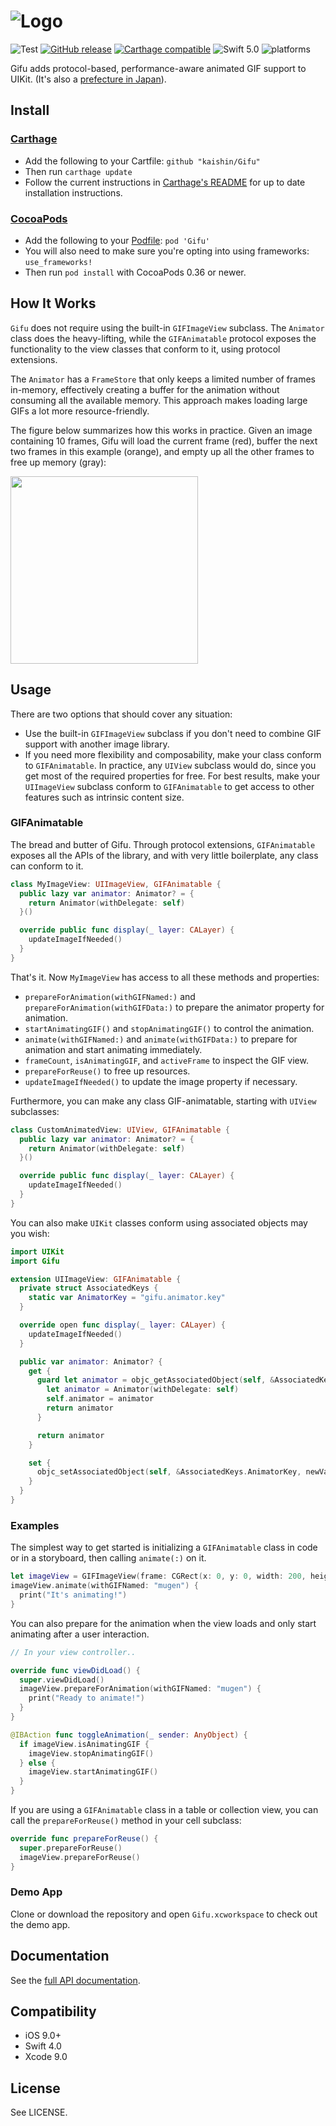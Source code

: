 # ![Logo](https://github.com/kaishin/Gifu/raw/master/header.gif)

![Test](https://github.com/kaishin/Gifu/workflows/Test/badge.svg)
[![GitHub release](https://img.shields.io/github/release/kaishin/Gifu.svg)](https://github.com/kaishin/Gifu/releases/latest)  [![Carthage compatible](https://img.shields.io/badge/Carthage-compatible-4BC51D.svg?style=flat)](https://github.com/Carthage/Carthage)
![Swift 5.0](https://img.shields.io/badge/Swift-5.0-orange.svg) ![platforms](https://img.shields.io/badge/platforms-iOS%20%7C%20tvOS-lightgrey.svg)


Gifu adds protocol-based, performance-aware animated GIF support to UIKit. (It's also a [prefecture in Japan](https://goo.gl/maps/CCeAc)).

## Install

### [Carthage](https://github.com/Carthage/Carthage)

- Add the following to your Cartfile: `github "kaishin/Gifu"`
- Then run `carthage update`
- Follow the current instructions in [Carthage's README][carthage-installation]
for up to date installation instructions.

[carthage-installation]: https://github.com/Carthage/Carthage#adding-frameworks-to-an-application

### [CocoaPods](http://cocoapods.org)

- Add the following to your [Podfile](http://guides.cocoapods.org/using/the-podfile.html): `pod 'Gifu'`
- You will also need to make sure you're opting into using frameworks: `use_frameworks!`
- Then run `pod install` with CocoaPods 0.36 or newer.

## How It Works

`Gifu` does not require using the built-in `GIFImageView` subclass. The `Animator` class does the heavy-lifting, while the `GIFAnimatable` protocol exposes the functionality to the view classes that conform to it, using protocol extensions.

The `Animator` has a `FrameStore` that only keeps a limited number of frames in-memory, effectively creating a buffer for the animation without consuming all the available memory. This approach makes loading large GIFs a lot more resource-friendly.

The figure below summarizes how this works in practice. Given an image
containing 10 frames, Gifu will load the current frame (red), buffer the next two frames in this example (orange), and empty up all the other frames to free up memory (gray):

<img src="https://github.com/kaishin/Gifu/raw/master/gifu-figure.gif" width="300" />

## Usage

There are two options that should cover any situation:

- Use the built-in `GIFImageView` subclass if you don't need to combine GIF support with another image library.
- If you need more flexibility and composability, make your class conform to `GIFAnimatable`. In practice, any `UIView` subclass would do, since you get most of the required properties for free. For best results, make your `UIImageView` subclass conform to `GIFAnimatable` to get access to other features such as intrinsic content size.

### GIFAnimatable

The bread and butter of Gifu. Through protocol extensions, `GIFAnimatable` exposes all the APIs of the library, and with very little boilerplate, any class can conform to it.

~~~swift
class MyImageView: UIImageView, GIFAnimatable {
  public lazy var animator: Animator? = {
    return Animator(withDelegate: self)
  }()

  override public func display(_ layer: CALayer) {
    updateImageIfNeeded()
  }
}
~~~

That's it. Now `MyImageView` has access to all these methods and properties:

- `prepareForAnimation(withGIFNamed:)` and `prepareForAnimation(withGIFData:)` to prepare the animator property for animation.
- `startAnimatingGIF()` and `stopAnimatingGIF()` to control the animation.
- `animate(withGIFNamed:)` and `animate(withGIFData:)` to prepare for animation and start animating immediately.
- `frameCount`, `isAnimatingGIF`, and `activeFrame` to inspect the GIF view.
- `prepareForReuse()` to free up resources.
- `updateImageIfNeeded()` to update the image property if necessary.

Furthermore, you can make any class GIF-animatable, starting with `UIView` subclasses:

~~~swift
class CustomAnimatedView: UIView, GIFAnimatable {
  public lazy var animator: Animator? = {
    return Animator(withDelegate: self)
  }()

  override public func display(_ layer: CALayer) {
    updateImageIfNeeded()
  }
}
~~~

You can also make `UIKit` classes conform using associated objects may you wish:

~~~swift
import UIKit
import Gifu

extension UIImageView: GIFAnimatable {
  private struct AssociatedKeys {
    static var AnimatorKey = "gifu.animator.key"
  }

  override open func display(_ layer: CALayer) {
    updateImageIfNeeded()
  }

  public var animator: Animator? {
    get {
      guard let animator = objc_getAssociatedObject(self, &AssociatedKeys.AnimatorKey) as? Animator else {
        let animator = Animator(withDelegate: self)
        self.animator = animator
        return animator
      }

      return animator
    }

    set {
      objc_setAssociatedObject(self, &AssociatedKeys.AnimatorKey, newValue as Animator?, .OBJC_ASSOCIATION_RETAIN_NONATOMIC)
    }
  }
}
~~~

### Examples

The simplest way to get started is initializing a `GIFAnimatable` class in code or in a storyboard, then calling `animate(:)` on it.

~~~swift
let imageView = GIFImageView(frame: CGRect(x: 0, y: 0, width: 200, height: 100))
imageView.animate(withGIFNamed: "mugen") {
  print("It's animating!")
}
~~~

You can also prepare for the animation when the view loads and only start animating after a user interaction.

~~~swift
// In your view controller..

override func viewDidLoad() {
  super.viewDidLoad()
  imageView.prepareForAnimation(withGIFNamed: "mugen") {
    print("Ready to animate!")
  }
}

@IBAction func toggleAnimation(_ sender: AnyObject) {
  if imageView.isAnimatingGIF {
    imageView.stopAnimatingGIF()
  } else {
    imageView.startAnimatingGIF()
  }
}
~~~

If you are using a `GIFAnimatable` class in a table or collection view, you can call the `prepareForReuse()` method in your cell subclass:

~~~swift
override func prepareForReuse() {
  super.prepareForReuse()
  imageView.prepareForReuse()
}
~~~

### Demo App

Clone or download the repository and open `Gifu.xcworkspace` to check out the demo app.

## Documentation

See the [full API documentation](http://kaishin.github.io/Gifu/).

## Compatibility

- iOS 9.0+
- Swift 4.0
- Xcode 9.0

## License

See LICENSE.
